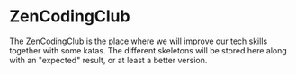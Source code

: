 # ZenCodingClub
The ZenCodingClub is the place where we will improve our tech skills together with some katas. The different skeletons will be stored here along with an "expected" result, or at least a better version.
